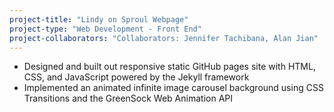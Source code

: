```yaml
---
project-title: "Lindy on Sproul Webpage"
project-type: "Web Development - Front End"
project-collaborators: "Collaborators: Jennifer Tachibana, Alan Jian"
---
```

* Designed and built out responsive static GitHub pages site with HTML, CSS, and JavaScript powered by the Jekyll framework
* Implemented an animated infinite image carousel background using CSS Transitions and the GreenSock Web Animation API
